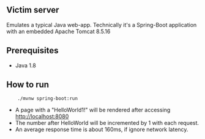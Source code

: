 ## Victim server

Emulates a typical Java web-app. Technically it's a Spring-Boot application with an embedded  Apache Tomcat 8.5.16

## Prerequisites 
 * Java 1.8
 
## How to run

        ./mvnw spring-boot:run
        
* A page with a "HelloWorld1!" will be rendered after accessing [http://localhost:8080](http://localhost:8080)
* The number after HelloWorld will be incremented by 1 with each request. 
* An average response time is about 160ms, if ignore network latency.
       
        